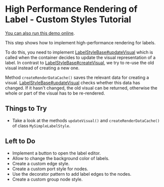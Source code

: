 <!--
 //////////////////////////////////////////////////////////////////////////////
 // @license
 // This demo file is part of yFiles for HTML 2.3.0.3.
 // Use is subject to license terms.
 //
 // Copyright (c) 2000-2020 by yWorks GmbH, Vor dem Kreuzberg 28,
 // 72070 Tuebingen, Germany. All rights reserved.
 //
 //////////////////////////////////////////////////////////////////////////////
-->
# High Performance Rendering of Label - Custom Styles Tutorial

[You can also run this demo online](https://live.yworks.com/demos/02-tutorial-custom-styles/12-high-performance-label-rendering/index.html).

This step shows how to implement high-performance rendering for labels.

To do this, you need to implement [LabelStyleBase#updateVisual](https://docs.yworks.com/yfileshtml/#/api/LabelStyleBase#updateVisual) which is called when the container decides to update the visual representation of a label. In contrast to [LabelStyleBase#createVisual](https://docs.yworks.com/yfileshtml/#/api/LabelStyleBase#createVisual), we try to re-use the old visual instead of creating a new one.

Method `createRenderDataCache()` saves the relevant data for creating a visual. [LabelStyleBase#updateVisual](https://docs.yworks.com/yfileshtml/#/api/LabelStyleBase#updateVisual) checks whether this data has changed. If it hasn't changed, the old visual can be returned, otherwise the whole or part of the visual has to be re-rendered.

## Things to Try

- Take a look at the methods `updateVisual()` and `createRenderDataCache()` of class `MySimpleLabelStyle`.

## Left to Do

- Implement a button to open the label editor.
- Allow to change the background color of labels.
- Create a custom edge style.
- Create a custom port style for nodes.
- Use the decorator pattern to add label edges to the nodes.
- Create a custom group node style.
